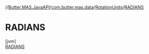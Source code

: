 //[Butter.MAS.JavaAPI](../../../../index.md)/[com.butter.mas.data](../../index.md)/[RotationUnits](../index.md)/[RADIANS](index.md)

# RADIANS

[jvm]\
[RADIANS](index.md)